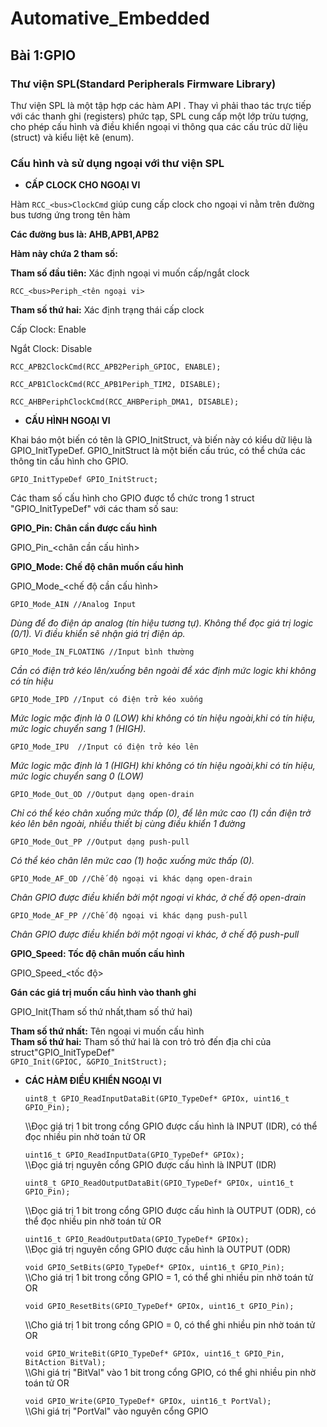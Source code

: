 # Automative_Embedded
## Bài 1:GPIO
### Thư viện SPL(Standard Peripherals Firmware Library)
Thư viện SPL là một tập hợp các hàm API  . Thay vì phải thao tác trực tiếp với các thanh ghi (registers) phức tạp, SPL cung cấp một lớp trừu tượng, cho phép cấu hình và điều khiển ngoại vi thông qua các cấu trúc dữ liệu (struct) và kiểu liệt kê (enum). 

### Cấu hình và sử dụng ngoại với thư viện SPL
* **CẤP CLOCK CHO NGOẠI VI**
  
Hàm `RCC_<bus>ClockCmd` giúp cung cấp clock cho ngoại vi nằm trên đường bus tương ứng trong tên hàm

  **Các đường bus là:  AHB,APB1,APB2**

  **Hàm này chứa 2 tham số:**  

 **Tham số đầu tiên:** Xác định ngoại vi muốn cấp/ngắt clock

`RCC_<bus>Periph_<tên ngoại vi>`

**Tham số thứ hai:** Xác định trạng thái cấp clock

Cấp Clock: Enable

Ngắt Clock: Disable

`RCC_APB2ClockCmd(RCC_APB2Periph_GPIOC, ENABLE);`

`RCC_APB1ClockCmd(RCC_APB1Periph_TIM2, DISABLE);`

`RCC_AHBPeriphClockCmd(RCC_AHBPeriph_DMA1, DISABLE);`

* **CẤU HÌNH NGOẠI VI**
  
Khai báo một biến có tên là GPIO_InitStruct, và biến này có kiểu dữ liệu là GPIO_InitTypeDef. GPIO_InitStruct là một biến cấu trúc, có thể chứa các thông tin cấu hình cho GPIO.

`GPIO_InitTypeDef GPIO_InitStruct;`

Các tham số cấu hình cho GPIO được tổ chức trong 1 struct "GPIO_InitTypeDef" với các tham số sau:

**GPIO_Pin: Chân cần được cấu hình**

GPIO_Pin_<chân cần cấu hình>

**GPIO_Mode: Chế độ chân muốn cấu hình**

GPIO_Mode_<chế độ cần cấu hình>

`GPIO_Mode_AIN //Analog Input`

*Dùng để đo điện áp analog (tín hiệu tương tự). Không thể đọc giá trị logic (0/1). Vi điều khiển sẽ nhận giá trị điện áp.*

`GPIO_Mode_IN_FLOATING //Input bình thường`

*Cần có điện trở kéo lên/xuống bên ngoài để xác định mức logic khi không có tín hiệu*

`GPIO_Mode_IPD //Input có điện trở kéo xuống  `

*Mức logic mặc định là 0 (LOW) khi không có tín hiệu ngoài,khi có tín hiệu, mức logic chuyển sang 1 (HIGH).*

`GPIO_Mode_IPU  //Input có điện trở kéo lên`

*Mức logic mặc định là 1 (HIGH) khi không có tín hiệu ngoài,khi có tín hiệu, mức logic chuyển sang 0 (LOW)*

`GPIO_Mode_Out_OD //Output dạng open-drain`

*Chỉ có thể kéo chân xuống mức thấp (0), để lên mức cao (1) cần điện trở kéo lên bên ngoài, nhiều thiết bị cùng điều khiển 1 đường*

`GPIO_Mode_Out_PP //Output dạng push-pull`

*Có thể  kéo chân lên mức cao (1) hoặc xuống mức thấp (0).*

`GPIO_Mode_AF_OD //Chế độ ngoại vi khác dạng open-drain`

*Chân GPIO được điều khiển bởi một ngoại vi khác, ở chế độ open-drain*

`GPIO_Mode_AF_PP //Chế độ ngoại vi khác dạng push-pull`

*Chân GPIO được điều khiển bởi một ngoại vi khác, ở chế độ push-pull*

**GPIO_Speed: Tốc độ chân muốn cấu hình**

GPIO_Speed_<tốc độ>

**Gán các giá trị muốn cấu hình vào thanh ghi**

 GPIO_Init(Tham số thứ nhất,tham số thứ hai)

 **Tham số thứ nhất:**   Tên ngoại vi muốn cấu hình                                                         
 **Tham số thứ hai:**  Tham số thứ hai là con trỏ trỏ đến địa chỉ của struct"GPIO_InitTypeDef"                                          
`GPIO_Init(GPIOC, &GPIO_InitStruct);`

* **CÁC HÀM ĐIỀU KHIỂN NGOẠI VI**

    `uint8_t GPIO_ReadInputDataBit(GPIO_TypeDef* GPIOx, uint16_t GPIO_Pin); ` 

  \\\Đọc giá trị 1 bit trong cổng GPIO được cấu hình là INPUT (IDR), có thể đọc nhiều pin nhờ toán tử OR

    `uint16_t GPIO_ReadInputData(GPIO_TypeDef* GPIOx);`                                
     \\\Đọc giá trị nguyên cổng GPIO được cấu hình là INPUT (IDR)

    `uint8_t GPIO_ReadOutputDataBit(GPIO_TypeDef* GPIOx, uint16_t GPIO_Pin);`
  
     \\\Đọc giá trị 1 bit trong cổng GPIO được cấu hình là OUTPUT (ODR), có thể đọc nhiều pin nhờ toán tử OR

    `uint16_t GPIO_ReadOutputData(GPIO_TypeDef* GPIOx); `                               
     \\\Đọc giá trị nguyên cổng GPIO được cấu hình là OUTPUT (ODR)

    `void GPIO_SetBits(GPIO_TypeDef* GPIOx, uint16_t GPIO_Pin); `                       
     \\\Cho giá trị 1 bit trong cổng GPIO = 1, có thể ghi nhiều pin nhờ toán tử OR

    `void GPIO_ResetBits(GPIO_TypeDef* GPIOx, uint16_t GPIO_Pin);  `                    
    
     \\\Cho giá trị 1 bit trong cổng GPIO = 0, có thể ghi nhiều pin nhờ toán tử OR

    `void GPIO_WriteBit(GPIO_TypeDef* GPIOx, uint16_t GPIO_Pin, BitAction BitVal);  `  
     \\\Ghi giá trị "BitVal" vào 1 bit trong cổng GPIO, có thể ghi nhiều pin nhờ toán tử OR

    `void GPIO_Write(GPIO_TypeDef* GPIOx, uint16_t PortVal);  `                        
     \\\Ghi giá trị "PortVal" vào nguyên cổng GPIO
